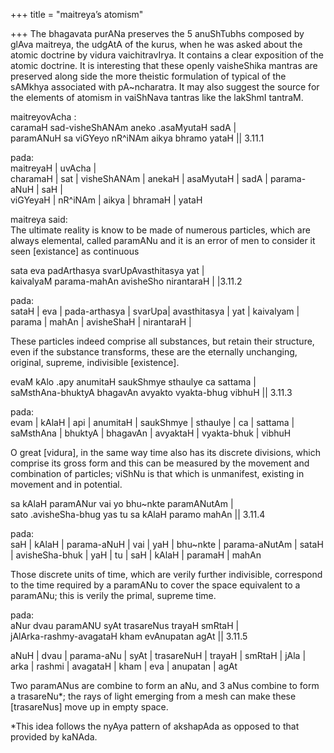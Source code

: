 +++
title = "maitreya’s atomism"

+++
The bhagavata purANa preserves the 5 anuShTubhs composed by glAva
maitreya, the udgAtA of the kurus, when he was asked about the atomic
doctrine by vidura vaichitravIrya. It contains a clear exposition of the
atomic doctrine. It is interesting that these openly vaisheShika mantras
are preserved along side the more theistic formulation of typical of the
sAMkhya associated with pA\~ncharatra. It may also suggest the source
for the elements of atomism in vaiShNava tantras like the lakShmI
tantraM.

maitreyovAcha :  
caramaH sad-visheShANAm aneko .asaMyutaH sadA |  
paramANuH sa viGYeyo nR^iNAm aikya bhramo yataH || 3.11.1

pada:  
maitreyaH | uvAcha |  
charamaH | sat | visheShANAm | anekaH | asaMyutaH | sadA | parama-aNuH |
saH |  
viGYeyaH | nR^iNAm | aikya | bhramaH | yataH

maitreya said:  
The ultimate reality is know to be made of numerous particles, which are
always elemental, called paramANu and it is an error of men to consider
it seen \[existance\] as continuous

sata eva padArthasya svarUpAvasthitasya yat |  
kaivalyaM parama-mahAn avisheSho nirantaraH | |3.11.2

pada:  
sataH | eva | pada-arthasya | svarUpa| avasthitasya | yat | kaivalyam |
parama | mahAn | avisheShaH | nirantaraH |

These particles indeed comprise all substances, but retain their
structure, even if the substance transforms, these are the eternally
unchanging, original, supreme, indivisible \[existence\].

evaM kAlo .apy anumitaH saukShmye sthaulye ca sattama |  
saMsthAna-bhuktyA bhagavAn avyakto vyakta-bhug vibhuH || 3.11.3

pada:  
evam | kAlaH | api | anumitaH | saukShmye | sthaulye | ca | sattama |
saMsthAna | bhuktyA | bhagavAn | avyaktaH | vyakta-bhuk | vibhuH

O great \[vidura\], in the same way time also has its discrete
divisions, which comprise its gross form and this can be measured by the
movement and combination of particles; viShNu is that which is
unmanifest, existing in movement and in potential.

sa kAlaH paramANur vai yo bhu\~nkte paramANutAm |  
sato .avisheSha-bhug yas tu sa kAlaH paramo mahAn || 3.11.4

pada:  
saH | kAlaH | parama-aNuH | vai | yaH | bhu\~nkte | parama-aNutAm |
sataH | avisheSha-bhuk | yaH | tu | saH | kAlaH | paramaH | mahAn

Those discrete units of time, which are verily further indivisible,
correspond to the time required by a paramANu to cover the space
equivalent to a paramANu; this is verily the primal, supreme time.

pada:  
aNur dvau paramANU syAt trasareNus trayaH smRtaH |  
jAlArka-rashmy-avagataH kham evAnupatan agAt || 3.11.5

aNuH | dvau | parama-aNu | syAt | trasareNuH | trayaH | smRtaH | jAla |
arka | rashmi | avagataH | kham | eva | anupatan | agAt

Two paramANus are combine to form an aNu, and 3 aNus combine to form a
trasareNu\*; the rays of light emerging from a mesh can make these
\[trasareNus\] move up in empty space.

\*This idea follows the nyAya pattern of akshapAda as opposed to that
provided by kaNAda.
